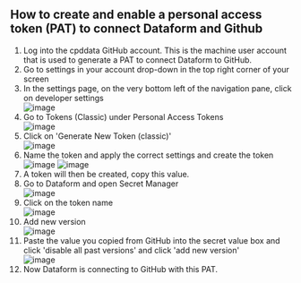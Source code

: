 ## How to create and enable a personal access token (PAT) to connect Dataform and Github
1. Log into the cpddata GitHub account. This is the machine user account that is used to generate a PAT to connect Dataform to GitHub.
2. Go to settings in your account drop-down in the top right corner of your screen
3. In the settings page, on the very bottom left of the navigation pane, click on developer settings                      
   ![image](https://github.com/DFE-Digital/teacher-cpd-dataform/assets/152412107/beb1b7f8-abea-4d75-8cea-f7809a0d27d7)
4. Go to Tokens (Classic) under Personal Access Tokens                             
    ![image](https://github.com/DFE-Digital/teacher-cpd-dataform/assets/152412107/cf0cfb8c-bc5f-4bde-9124-76cedf2f5cdd)
5. Click on 'Generate New Token (classic)'                
   ![image](https://github.com/DFE-Digital/teacher-cpd-dataform/assets/152412107/1d58a75b-265d-403e-9ff0-122dc0812ada)
6. Name the token and apply the correct settings and create the token                   
   ![image](https://github.com/DFE-Digital/teacher-cpd-dataform/assets/152412107/7b4b1191-b792-4490-94b0-e6f60305a07a)
   ![image](https://github.com/DFE-Digital/teacher-cpd-dataform/assets/152412107/6145bb67-65c0-4536-a402-f6cbde740798)
7. A token will then be created, copy this value. 
8. Go to Dataform and open Secret Manager            
   ![image](https://github.com/DFE-Digital/teacher-cpd-dataform/assets/152412107/41d221d2-66ab-4215-97c9-ce90af8b5b5c)
9. Click on the token name                     
   ![image](https://github.com/DFE-Digital/teacher-cpd-dataform/assets/152412107/217be26c-640f-49db-b844-84adf347af7e)
10. Add new version      
    ![image](https://github.com/DFE-Digital/teacher-cpd-dataform/assets/152412107/a77b7e83-1fe5-4bc1-b9a6-e60d48c0f73c)
11. Paste the value you copied from GitHub into the secret value box and click 'disable all past versions' and click 'add new version'                  
    ![image](https://github.com/DFE-Digital/teacher-cpd-dataform/assets/152412107/f2ee7872-58e3-4cb1-82fa-01071d28d1ad)
12. Now Dataform is connecting to GitHub with this PAT.
